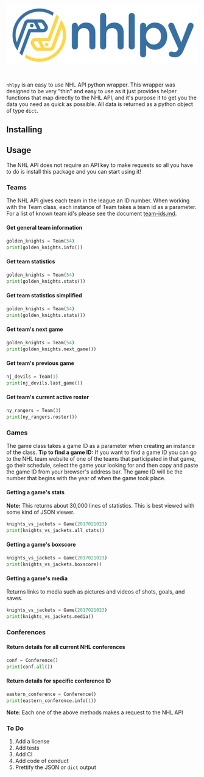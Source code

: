 ![nhlpy logo](https://github.com/0xalexdelgado/nhlpy/blob/master/other/pictures/nhlpy.png)

#
`nhlpy` is an easy to use NHL API python wrapper. This wrapper was designed to be very "thin" and easy to use as it just provides helper functions that map directly to the NHL API, and it's purpose it to get you the data you need as quick as possible. 
All data is returned as a python object of type `dict`. 

## Installing

## Usage

The NHL API does not require an API key to make requests so all you have to do is install this package and you can start using it!

### Teams 
The NHL API gives each team in the league an ID number. When working with the Team class, each instance of Team
takes a team id as a parameter. For a list of known team id's please see the document [team-ids.md](https://google.com).

#### Get general team information
```python
golden_knights = Team(54)
print(golden_knights.info())
```

#### Get team statistics
```python
golden_knights = Team(54)
print(golden_knights.stats())
```

#### Get team statistics simplified
```python
golden_knights = Team(54)
print(golden_knights.stats())
```

#### Get team's next game
```python
golden_knights = Team(54)
print(golden_knights.next_game())
```

#### Get team's previous game
```python
nj_devils = Team(1)
print(nj_devils.last_game())
```

#### Get team's current active roster
```python
ny_rangers = Team(3)
print(ny_rangers.roster())
```

### Games

The game class takes a game ID as a parameter when creating an instance of the class. 
__Tip to find a game ID:__ If you want to find a game ID you can go to the NHL team website
of one of the teams that participated in that game, go their schedule, select the game your
looking for and then copy and paste the game ID from your browser's address bar. The game ID will be the number that begins with the year of when the game took place.  

#### Getting a game's stats 
__Note:__ This returns about 30,000 lines of statistics. This is best viewed with some kind 
of JSON viewer.
```python
knights_vs_jackets = Game(2017021023)
print(knights_vs_jackets.all_stats))
```

#### Getting a game's boxscore
```python
knights_vs_jackets = Game(2017021023)
print(knights_vs_jackets.boxscore))
```

#### Getting a game's media
Returns links to media such as pictures and videos of shots, goals, and saves.

```python
knights_vs_jackets = Game(2017021023)
print(knights_vs_jackets.media))
```

### Conferences

#### Return details for all current NHL conferences
```python
conf = Conference()
print(conf.all())
```

#### Return details for specific conference ID
```python
eastern_conference = Conference()
print(eastern_conference.info(1))
```


__Note__: Each one of the above methods makes a request to the NHL API




### To Do
1. Add a license
2. Add tests
3. Add CI
4. Add code of conduct
5. Prettify the JSON or `dict` output 



